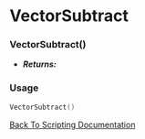 # VectorSubtract

### VectorSubtract()
- ***Returns:*** 

### Usage

```Lua
VectorSubtract()
```


[Back To Scripting Documentation](../README.md)
